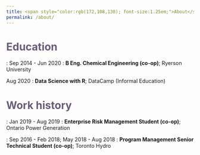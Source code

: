 ```yaml
---
title: <span style="color:rgb(172,108,130); font-size:1.25em;">About</span>
permalink: /about/
---
```


# <span style="color:rgb(104,92,121);">Education</span>
:   Sep 2014 - Jun 2020
:       **B Eng. Chemical Engineering (co-op)**; Ryerson University

Aug 2020
:   **Data Science with R**; DataCamp (Informal Education)

# <span style="color:rgb(104,92,121);">Work history</span>
:   Jan 2019 - Aug 2019
:       **Enterprise Risk Management Student (co-op)**; Ontario Power Generation

:   Sep 2016 - Feb 2018; May 2018 - Aug 2018
:       **Program Management Senior Technical Student (co-op)**; Toronto Hydro
